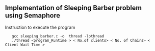 ## Implementation of Sleeping Barber problem using Semaphore

Instruction to execute the program
```
   gcc sleeping_barber.c -o  thread -lpthread
   ./thread <program_Runtime > < No.of clients> < No. of Chairs> < Client Wait Time >
```
